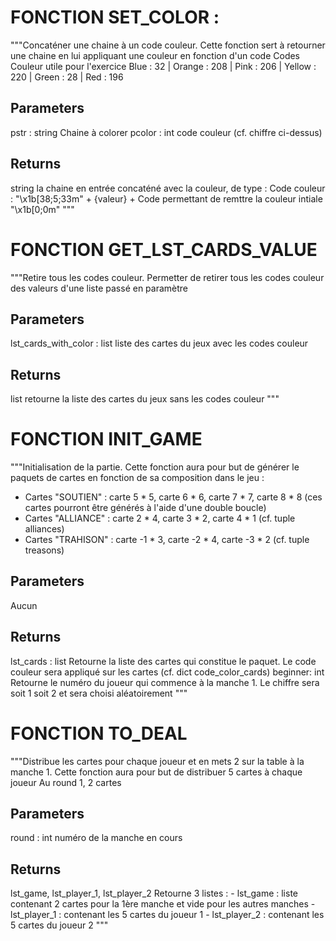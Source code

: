 # FONCTION SET_COLOR :

"""Concaténer une chaine à un code couleur.
Cette fonction sert à retourner une chaine en lui appliquant une couleur en fonction d'un code 
Codes Couleur utile pour l'exercice
Blue : 32 | Orange : 208 | Pink : 206 | Yellow : 220 | Green : 28 | Red : 196

Parameters
----------
pstr : string
    Chaine à colorer
pcolor : int
    code couleur (cf. chiffre ci-dessus)

Returns
-------
string
    la chaine en entrée concaténé avec la couleur, de type : 
        Code couleur : "\x1b[38;5;33m" + {valeur} + Code permettant de remttre la couleur intiale "\x1b[0;0m"
"""

# FONCTION GET_LST_CARDS_VALUE

"""Retire tous les codes couleur.
Permetter de retirer tous les codes couleur des valeurs d'une liste passé en paramètre

Parameters
----------
lst_cards_with_color : list
    liste des cartes du jeux avec les codes couleur

Returns
-------
list
    retourne la liste des cartes du jeux sans les codes couleur
"""

# FONCTION INIT_GAME

"""Initialisation de la partie.
Cette fonction aura pour but de générer le paquets de cartes en fonction de sa composition dans le jeu :
- Cartes "SOUTIEN" : carte 5 * 5, carte 6 * 6, carte 7 * 7, carte 8 * 8 (ces cartes pourront être générés à l'aide d'une double boucle)
- Cartes "ALLIANCE" : carte 2 * 4, carte 3 * 2, carte 4 * 1 (cf. tuple alliances)
- Cartes "TRAHISON" : carte -1 * 3, carte -2 * 4, carte -3 * 2 (cf. tuple treasons)

Parameters
----------
Aucun

Returns
-------
lst_cards : list
    Retourne la liste des cartes qui constitue le paquet. Le code couleur sera appliqué sur les cartes (cf. dict code_color_cards)
beginner: int
    Retourne le numéro du joueur qui commence à la manche 1. Le chiffre sera soit 1 soit 2 et sera choisi aléatoirement
"""

# FONCTION TO_DEAL

"""Distribue les cartes pour chaque joueur et en mets 2 sur la table à la manche 1.
Cette fonction aura pour but de distribuer 5 cartes à chaque joueur
Au round 1, 2 cartes 

Parameters
----------
round : int
    numéro de la manche en cours

Returns
-------
lst_game, lst_player_1, lst_player_2
    Retourne 3 listes :
        - lst_game : liste contenant 2 cartes pour la 1ère manche et vide pour les autres manches
        - lst_player_1 : contenant les 5 cartes du joueur 1
        - lst_player_2 : contenant les 5 cartes du joueur 2
"""